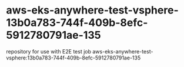 # aws-eks-anywhere-test-vsphere-13b0a783-744f-409b-8efc-5912780791ae-135
repository for use with E2E test job aws-eks-anywhere-test-vsphere:13b0a783-744f-409b-8efc-5912780791ae-135
